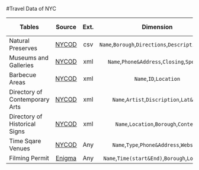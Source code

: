 #Travel Data of NYC<br/>

| Tables        | Source        | Ext.  |Dimension   |#of Observations|
| ------------- |:-------------:| :-----:|:-----:|:---:|
| Natural Preserves| [NYCOD](http://www.nyc.gov/html/dpr/nycbigapps/DPR_naturepreserves_001.csv) |csv|`Name`,`Borough`,`Directions`,`Description`,`Type`|51|
| Museums and Galleries| [NYCOD](https://data.cityofnewyork.us/Recreation/Museums-and-galleries/kcrm-j9hh)|xml|`Name`,`Phone&Address`,`Closing`,`Special` |46|
| Barbecue Areas | [NYCOD](http://www.nycgovparks.org/bigapps/DPR_Barbecue_001.xml)|xml|`Name`,`ID`,`Location`||
| Directory of Contemporary Arts|[NYCOD](http://www.nycgovparks.org/bigapps/DPR_PublicArt_001.xml)|xml|`Name`,`Artist`,`Discription`,`Lat&Lon`|40|
| Directory of Historical Signs|[NYCOD](http://www.nycgovparks.org/bigapps/DPR_HistoricalSigns_001.xml)|xml|`Name`,`Location`,`Borough`,`Content`|2105|
| Time Sqare Venues|[NYCOD](https://data.cityofnewyork.us/Business/Times-Square-Entertainment-Venues/jxdc-hnze)|Any|`Name`,`Type`,`Phone&Address`,`Website`|78|
| Filming Permit|[Enigma](https://app.enigma.io/table/us.states.ny.cities.nyc.mome.filming-permits.events?row=0&col=2&page=1)|Any|`Name`,`Time(start&End)`,`Borough`,`Location`||
